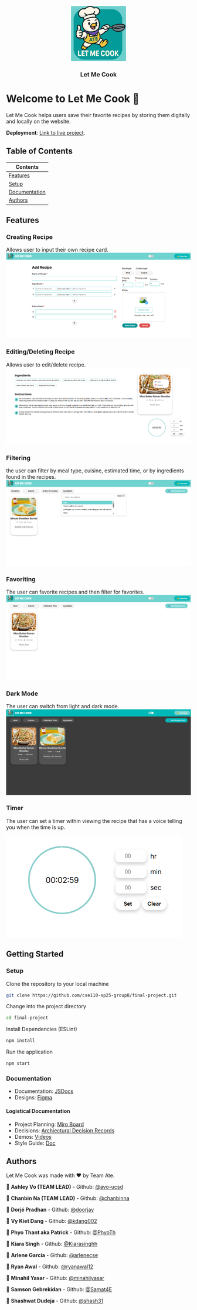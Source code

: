 <!-- PROJECT LOGO -->
<div align="center">
  <a href="https://github.com/cse110-sp25-group8/final-project">
    <img src="./icons/recipe.png" alt="Logo" width="150" height="150">
  </a>
  <h3 align="center">Let Me Cook</h3>
</div>

# Welcome to Let Me Cook 👋
Let Me Cook helps users save their favorite recipes by storing them digitally and locally on the website.

**Deployment**: [Link to live project](https://cse110-sp25-group8.github.io/final-project/).

## Table of Contents
| Contents |
| ---- |
| [Features](#features) | 
| [Setup](#setup) |
| [Documentation](#documentation) |
| [Authors](#authors) |

## Features
### Creating Recipe
Allows user to input their own recipe card.
![The page where a user can create their own recipe.](./assets/readme-images/image.png)

### Editing/Deleting Recipe
Allows user to edit/delete recipe.
![On a recipe's page, a dropdown can be accessed to edit or delete a recipe.](./assets/readme-images/image-1.png)

### Filtering
the user can filter by meal type, cuisine, estimated time, or by ingredients found in the recipes.
![An ingredient filter being used on the home page.](./assets/readme-images/image-2.png)

### Favoriting
The user can favorite recipes and then filter for favorites.
![A recipe on the home page marked as a favorite with a star icon.](./assets/readme-images/image-3.png)

### Dark Mode
The user can switch from light and dark mode.
![The recipe screen displayed in dark mode.](./assets/readme-images/image-4.png)

### Timer
The user can set a timer within viewing the recipe that has a voice telling you when the time is up.

![An image of a timer counting down from 2 minutes, 59 seconds.](./assets/readme-images/image-5.png)

## Getting Started
### Setup
Clone the repository to your local machine
```sh
git clone https://github.com/cse110-sp25-group8/final-project.git
```

Change into the project directory
```sh
cd final-project
```

Install Dependencies (ESLint)
```sh
npm install
```

Run the application
```sh
npm start
```

### Documentation
- Documentation: [JSDocs](https://cse110-sp25-group8.github.io/final-project/docs/index.html)
- Designs: [Figma](https://www.figma.com/design/irNLLpXTwAfdSlNrlvWBAJ/LET-ME-COOK)

#### Logistical Documentation
- Project Planning: [Miro Board](https://miro.com/app/board/uXjVI-wtmtQ=/?share_link_id=525428474061)
- Decisions: [Archiectural Decision Records](https://github.com/cse110-sp25-group8/cse110-sp25-group8/tree/main/specs/adrs)
- Demos: [Videos](https://github.com/cse110-sp25-group8/cse110-sp25-group8/tree/main/admin/videos)
- Style Guide: [Doc](https://github.com/cse110-sp25-group8/cse110-sp25-group8/blob/main/specs/adrs/1.4.1_style-guide.md)
 
## Authors
Let Me Cook was made with ❤️ by Team Ate.

👤 **Ashley Vo (TEAM LEAD)** - Github: [@avo-ucsd](https://github.com/avo-ucsd)

👤 **Chanbin Na (TEAM LEAD)** - Github: [@chanbinna](https://github.com/chanbinna)

👤 **Dorjé Pradhan** - Github: [@doorjay](https://github.com/doorjay)

👤 **Vy Kiet Dang** - Github: [@kdang002](https://github.com/kdang002)

👤 **Phyo Thant aka Patrick** - Github: [@PhyoTh](https://github.com/PhyoTh)

👤 **Kiara Singh** - Github: [@Kiarasinghh](https://github.com/Kiarasinghh)
  
👤 **Arlene Garcia** - Github: [@arlenecse](https://github.com/arlenecse)

👤 **Ryan Awal** - Github: [@ryanawal12](https://github.com/ryanawal12)

👤 **Minahil Yasar** - Github: [@minahilyasar](https://github.com/minahilyasar)

👤 **Samson Gebrekidan** - Github: [@Samat4E](https://github.com/Samat4E)

👤 **Shashwat Dudeja** - Github: [@shash31](https://github.com/shash31)